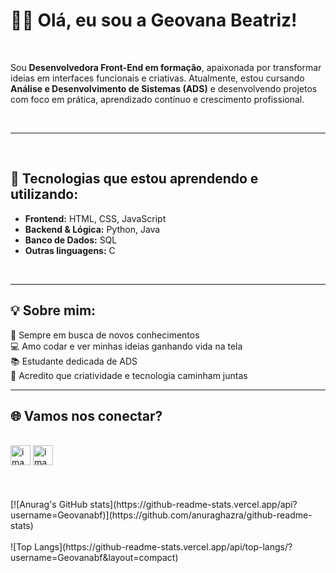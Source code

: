 # 👩‍💻 Olá, eu sou a Geovana Beatriz!
<br>

Sou **Desenvolvedora Front-End em formação**, apaixonada por transformar ideias em interfaces funcionais e criativas. Atualmente, estou cursando **Análise e Desenvolvimento de Sistemas (ADS)** e desenvolvendo projetos com foco em prática, aprendizado contínuo e crescimento profissional.

<br>

---

<br>

## 🚀 Tecnologias que estou aprendendo e utilizando:

- **Frontend:** HTML, CSS, JavaScript  
- **Backend & Lógica:** Python, Java  
- **Banco de Dados:** SQL  
- **Outras linguagens:** C

<br>

---

## 💡 Sobre mim:

🌱 Sempre em busca de novos conhecimentos  
💻 Amo codar e ver minhas ideias ganhando vida na tela  
📚 Estudante dedicada de ADS  
🎨 Acredito que criatividade e tecnologia caminham juntas

---

## 🌐 Vamos nos conectar?
<br>
<a href="https://www.instagram.com/starsyuuri/" target="_blank"><img width="32" height="32" alt="image" src="https://github.com/user-attachments/assets/8644bde8-b5c9-48a3-85f3-dfe153a1a749" /><a/>
<a href="https://www.linkedin.com/in/geovanabeatriz-dev/" target="_blank"><img width="32" height="32" alt="image" src="https://github.com/user-attachments/assets/85937f2d-0a97-4ab1-8dcd-d953dcf24f83" /><a/>
<br>
<br>
<br>
<br>
[![Anurag's GitHub stats](https://github-readme-stats.vercel.app/api?username=Geovanabf)](https://github.com/anuraghazra/github-readme-stats)
<br>
<br>
![Top Langs](https://github-readme-stats.vercel.app/api/top-langs/?username=Geovanabf&layout=compact)
